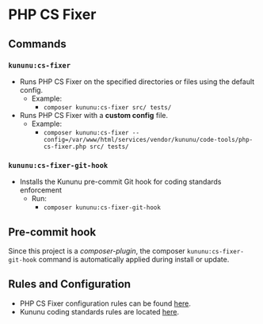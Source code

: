 # PHP CS Fixer

## Commands
### `kununu:cs-fixer`
- Runs PHP CS Fixer on the specified directories or files using the default config.
  - Example:
    - `composer kununu:cs-fixer src/ tests/`
- Runs PHP CS Fixer with a **custom config** file.
  - Example:
    - `composer kununu:cs-fixer --config=/var/www/html/services/vendor/kununu/code-tools/php-cs-fixer.php src/ tests/`

### `kununu:cs-fixer-git-hook`
- Installs the Kununu pre-commit Git hook for coding standards enforcement
  - Run:
    - `composer kununu:cs-fixer-git-hook`

## Pre-commit hook
Since this project is a _composer-plugin_, the composer `kununu:cs-fixer-git-hook` command is automatically applied during install or update.

## Rules and Configuration
- PHP CS Fixer configuration rules can be found [here](https://cs.symfony.com/doc/rules/index.html).
- Kununu coding standards rules are located [here](../../php-cs-fixer.php).
